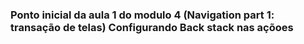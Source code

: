 ### Ponto inicial da aula 1 do modulo 4 (Navigation part 1: transação de telas) Configurando Back stack nas açõoes
